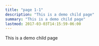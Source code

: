 ```yaml
---
title: "page 1-1"
description: "This is a demo child page"
summary: "This is a demo child page"
lastmod: 2017-03-03T14:15:59-06:00
---
```


This is a demo child page